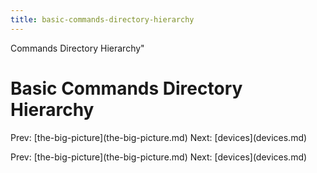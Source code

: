 ```yaml
---
title: basic-commands-directory-hierarchy
---
```


Commands Directory Hierarchy\"

# Basic Commands Directory Hierarchy

Prev: \[the-big-picture](the-big-picture.md) Next:
\[devices](devices.md)

Prev: \[the-big-picture](the-big-picture.md) Next:
\[devices](devices.md)
